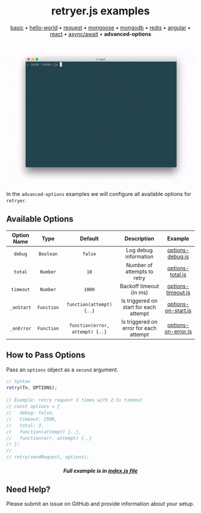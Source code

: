 
<h1 align="center">retryer.js examples</h1>

<p align="center">
  <a href="https://github.com/ykrevnyi/reconnect/blob/docs/examples/basic">basic</a> &bull;
  <a href="https://github.com/ykrevnyi/reconnect/blob/docs/examples/hello-world">hello-world</a> &bull;
  <a href="https://github.com/ykrevnyi/reconnect/blob/docs/examples/request">request</a> &bull;
  <a href="https://github.com/ykrevnyi/reconnect/blob/docs/examples/mongoose">mongoose</a> &bull;
  <a href="https://github.com/ykrevnyi/reconnect/blob/docs/examples/mongodb">mongodb</a> &bull;
  <a href="https://github.com/ykrevnyi/reconnect/blob/docs/examples/redis">redis</a> &bull;
  <a href="https://github.com/ykrevnyi/reconnect/blob/docs/examples/angular">angular</a> &bull;
  <a href="https://github.com/ykrevnyi/reconnect/blob/docs/examples/react">react</a> &bull;
  <a href="https://github.com/ykrevnyi/reconnect/blob/docs/examples/async-await">async/await</a> &bull;
  <b>advanced-options</b>
</p>

<p align="center">
  <img src="https://github.com/ykrevnyi/reconnect/blob/docs/docs/retryer-options-v1.0.1.gif" alt="retryer.js options"/>
</p>

In the `advanced-options` examples we will configure all available options for `retryer`.

## Available Options
**Option Name**|**Type**|**Default**|**Description**|**Example**
:-------------:|:------:|:---------:|:-------------:|:--------:|
`debug`|`Boolean`|`false`|Log debug information|<a href="https://github.com/ykrevnyi/reconnect/blob/docs/examples/advanced-options/options-debug.js">options-debug.js</a>
`total`|`Number`|`10`|Number of attempts to retry|<a href="https://github.com/ykrevnyi/reconnect/blob/docs/examples/advanced-options/options-total.js">options-total.js</a>
`timeout`|`Number`|`1000`|Backoff timeout (in ms)|<a href="https://github.com/ykrevnyi/reconnect/blob/docs/examples/advanced-options/options-timeout.js">options-timeout.js</a>
`_onStart`|`Function`|`function(attempt) {..}`|Is triggered on start for each attempt|<a href="https://github.com/ykrevnyi/reconnect/blob/docs/examples/advanced-options/options-on-start.js">options-on-start.js</a>
`_onError`|`Function`|`function(error, attempt) {..}`|Is triggered on error for each attempt|<a href="https://github.com/ykrevnyi/reconnect/blob/docs/examples/advanced-options/options-on-error.js">options-on-error.js</a>

## How to Pass Options

Pass an `options` object as a `second` argument.

```javascript
// Syntax
retry(fn, OPTIONS);

// Example: retry request 3 times with 2.5s timeout
// const options = {
//   debug: false,
//   timeout: 2500,
//   total: 3,
//   function(attempt) {..},
//   function(err, attempt) {..}
// };
//
// retry(sendRequest, options);
```
<h5 align="center">Full example is in <a href="https://github.com/ykrevnyi/reconnect/blob/docs/examples/advanced-options/index.js">index.js file</a></h5>

## Need Help?
Please submit an issue on GitHub and provide information about your setup.
